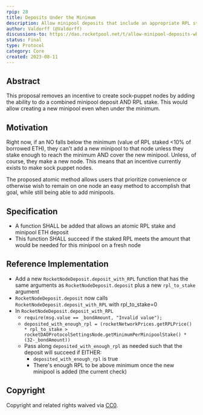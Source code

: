 ```yaml
---
rpip: 28
title: Deposits Under the Minimum
description: Allow minipool deposits that include an appropriate RPL stake, even when under the "minimum" RPL threshold 
author: Valdorff (@Valdorff)
discussions-to: https://dao.rocketpool.net/t/allow-minipool-deposits-while-under-min-rpl/2100
status: Final
type: Protocol
category: Core
created: 2023-08-11
---
```


## Abstract
This proposal removes an incentive to create sock-puppet nodes by adding the ability to do a
combined minipool deposit AND RPL stake. This would allow creating a new minipool even when under
the minimum.

## Motivation
Right now, if an NO falls below the minimum (value of RPL staked <10% of borrowed ETH), they can't 
add a new minipool to that node unless they stake enough to reach the minimum AND cover the new
minipool. Unless, of course, they make a new node. This means that an incentive currently exists to
make sock puppet nodes.

The proposed atomic method allows users that prioritize convenience or otherwise wish to remain on
one node an easy method to accomplish that goal, while still being able to add minipools. 

## Specification

- A function SHALL be added that allows an atomic RPL stake and minipool ETH deposit
- This function SHALL succeed if the staked RPL meets the amount that would be needed for this
  minipool on a fresh node

## Reference Implementation

- Add a new `RocketNodeDeposit.deposit_with_RPL` function that has the same arguments as
  `RocketNodeDeposit.deposit` plus a new `rpl_to_stake` argument 
- `RocketNodeDeposit.deposit` now calls `RocketNodeDeposit.deposit_with_RPL` with rpl_to_stake=0
- In `RocketNodeDeposit.deposit_with_RPL`
  - `require(msg.value == _bondAmount, "Invalid value");`
  - `deposited_with_enough_rpl = (rocketNetworkPrices.getRPLPrice() * rpl_to_stake > rocketDAOProtocolSettingsNode.getMinimumPerMinipoolStake() * (32-_bondAmount))`
  - Pass along `deposited_with_enough_rpl` as needed such that the deposit will succeed if EITHER:
    - `deposited_with_enough_rpl` is true
    - There's enough RPL to be above minimum once the new minipool is added (the current check)

## Copyright

Copyright and related rights waived via [CC0](https://creativecommons.org/publicdomain/zero/1.0/).
